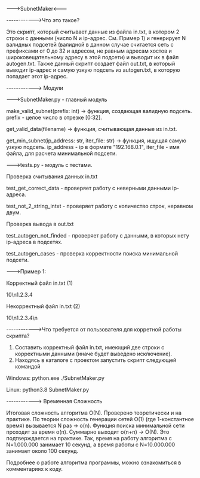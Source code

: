 --->SubnetMaker<---

------------>Что это такое?

Это скрипт, который считывает данные из файла in.txt, в котором 2 строки с данными (число N и ip-адрес. См. Пример 1) и генерирует
N валидных подсетей (валидной в данном случае считается сеть с префиксами от 0 до 32 и адресом, не равным адресам хостов и широковещательному
адресу в этой подсети) и выводит их в файл autogen.txt. Также данный скрипт создает файл out.txt, в который выводит
ip-адрес и самую узкую подсеть из autogen.txt, в которую попадает этот ip-адрес.

------------> Модули

--->SubnetMaker.py - главный модуль

  make_valid_subnet(prefix: int) -> функция, создающая валидную подсеть. prefix - целое число в отрезке [0:32].
  
  get_valid_data(filename) -> функция, считывающая данные из in.txt.
  
  
  get_min_subnet(ip_address: str, iter_file: str) -> функция, ищущая самую узкую подсеть. ip_address - ip в формате "192.168.0.1",
  iter_file - имя файла, для расчета минимальной подсети.
  
--->tests.py - модуль с тестами.

  Проверка cчитывания данных in.txt
  
  test_get_correct_data - проверяет работу с неверными данными ip-адреса.
  
  test_not_2_string_intxt - проверяет работу с количество строк, неравном двум.
  
  Проверка вывода в out.txt
  
  test_autogen_not_finded - проверяет работу с данными, в которых нету ip-адреса в подсетях.
  
  test_autogen_cases - проверка корректности поиска минимальной подсети.

--->Пример 1:

Корректный файл in.txt (1)

10\n1.2.3.4

Некорректный файл in.txt (2)

10\n1.2.3.4\n

------------>Что требуется от пользователя для корретной работы скрипта?

1) Составить корректный файл in.txt, имеющий две строки с корректными данными (иначе будет выведено исключение).
2) Находясь в каталоге с проектом запустить скрипт следующей командой


Windows: python.exe ./SubnetMaker.py

Linux: python3.8 SubnetMaker.py

------------> Временная Сложность

Итоговая сложность алгоритма O(N). Проверено теоретически и на практике. По теории сложность генерации сетей O(1)
(где 1-константное время) вызывается N раз -> o(n). Функция поиска минимальной сети проходит за время o(n).
Cуммарно выходит o(n+n) -> O(N). Это подтверждается на практике. Так, время на работу алгоритма с N=1.000.000 занимает 10 секунд,
а время работы с N=10.000.000 занимает около 100 секунд.

Подробнее о работе алгоритма программы, можно ознакомиться в комментариях к коду.
